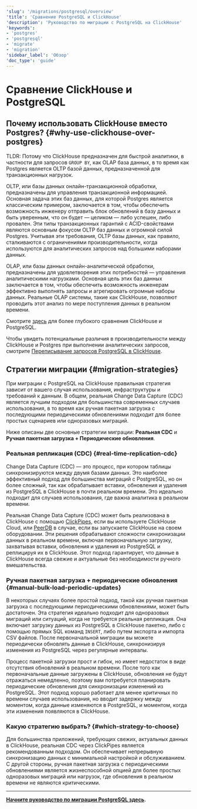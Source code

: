 ```yaml
---
'slug': '/migrations/postgresql/overview'
'title': 'Сравнение PostgreSQL и ClickHouse'
'description': 'Руководство по миграции с PostgreSQL на ClickHouse'
'keywords':
- 'postgres'
- 'postgresql'
- 'migrate'
- 'migration'
'sidebar_label': 'Обзор'
'doc_type': 'guide'
---
```

# Сравнение ClickHouse и PostgreSQL

## Почему использовать ClickHouse вместо Postgres? {#why-use-clickhouse-over-postgres}

TLDR: Потому что ClickHouse предназначен для быстрой аналитики, в частности для запросов `GROUP BY`, как OLAP база данных, в то время как Postgres является OLTP базой данных, предназначенной для транзакционных нагрузок.

OLTP, или базы данных онлайн-транзакционной обработки, предназначены для управления транзакционной информацией. Основная задача этих баз данных, для которой Postgres является классическим примером, заключается в том, чтобы обеспечить возможность инженеру отправить блок обновлений в базу данных и быть уверенным, что он будет — целиком — либо успешен, либо провален. Эти типы транзакционных гарантий с ACID-свойствами являются основным фокусом OLTP баз данных и огромной силой Postgres. Учитывая эти требования, OLTP базы данных, как правило, сталкиваются с ограничениями производительности, когда используются для аналитических запросов над большими наборами данных.

OLAP, или базы данных онлайн-аналитической обработки, предназначены для удовлетворения этих потребностей — управления аналитическими нагрузками. Основная цель этих баз данных заключается в том, чтобы обеспечить возможность инженерам эффективно выполнять запросы и агрегировать огромные наборы данных. Реальные OLAP системы, такие как ClickHouse, позволяют проводить этот анализ по мере поступления данных в реальном времени.

Смотрите [здесь](/migrations/postgresql/appendix#postgres-vs-clickhouse-equivalent-and-different-concepts) для более глубокого сравнения ClickHouse и PostgreSQL.

Чтобы увидеть потенциальные различия в производительности между ClickHouse и Postgres при выполнении аналитических запросов, смотрите [Переписывание запросов PostgreSQL в ClickHouse](/migrations/postgresql/rewriting-queries).

## Стратегии миграции {#migration-strategies}

При миграции с PostgreSQL на ClickHouse правильная стратегия зависит от вашего случая использования, инфраструктуры и требований к данным. В общем, реальная Change Data Capture (CDC) является лучшим подходом для большинства современных случаев использования, в то время как ручная пакетная загрузка с последующими периодическими обновлениями подходит для более простых сценариев или одноразовых миграций.

Ниже описаны две основные стратегии миграции: **Реальная CDC** и **Ручная пакетная загрузка + Периодические обновления**.

### Реальная репликация (CDC) {#real-time-replication-cdc}

Change Data Capture (CDC) — это процесс, при котором таблицы синхронизируются между двумя базами данных. Это наиболее эффективный подход для большинства миграций с PostgreSQL, но он более сложный, так как обрабатывает вставки, обновления и удаления из PostgreSQL в ClickHouse в почти реальном времени. Это идеально подходит для случаев использования, где важна аналитика в реальном времени.

Реальная Change Data Capture (CDC) может быть реализована в ClickHouse с помощью [ClickPipes](/integrations/clickpipes/postgres/deduplication), если вы используете ClickHouse Cloud, или [PeerDB](https://github.com/PeerDB-io/peerdb) в случае, если вы запускаете ClickHouse на своем оборудовании. Эти решения обрабатывают сложности синхронизации данных в реальном времени, включая первоначальную загрузку, захватывая вставки, обновления и удаления из PostgreSQL и реплицируя их в ClickHouse. Этот подход гарантирует, что данные в ClickHouse всегда свежие и актуальные без необходимости ручного вмешательства.

### Ручная пакетная загрузка + периодические обновления {#manual-bulk-load-periodic-updates}

В некоторых случаях более простой подход, такой как ручная пакетная загрузка с последующими периодическими обновлениями, может быть достаточен. Эта стратегия идеально подходит для одноразовых миграций или ситуаций, когда не требуется реальная репликация. Она включает загрузку данных из PostgreSQL в ClickHouse пакетно, либо с помощью прямых SQL команд `INSERT`, либо путем экспорта и импорта CSV файлов. После первоначальной миграции вы можете периодически обновлять данные в ClickHouse, синхронизируя изменения из PostgreSQL через регулярные интервалы.

Процесс пакетной загрузки прост и гибок, но имеет недостаток в виде отсутствия обновлений в реальном времени. После того как первоначальные данные загружены в ClickHouse, обновления не будут отражаться немедленно, поэтому вам потребуется планировать периодические обновления для синхронизации изменений из PostgreSQL. Этот подход хорошо работает для менее критичных по времени случаев использования, но вводит задержку между моментом, когда данные изменяются в PostgreSQL, и моментом, когда эти изменения появляются в ClickHouse.

### Какую стратегию выбрать? {#which-strategy-to-choose}

Для большинства приложений, требующих свежих, актуальных данных в ClickHouse, реальная CDC через ClickPipes является рекомендованным подходом. Он обеспечивает непрерывную синхронизацию данных с минимальной настройкой и обслуживанием. С другой стороны, ручная пакетная загрузка с периодическими обновлениями является жизнеспособной опцией для более простых одноразовых миграций или нагрузок, где обновления в реальном времени не являются критическими.

---

**[Начните руководство по миграции PostgreSQL здесь](/migrations/postgresql/dataset).**